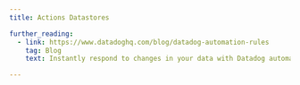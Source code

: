 ```yaml
---
title: Actions Datastores

further_reading:
  - link: https://www.datadoghq.com/blog/datadog-automation-rules
    tag: Blog
    text: Instantly respond to changes in your data with Datadog automation rules

---
```

